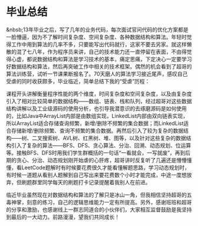 # 毕业总结
  
  &nbsb;13年毕业之后，写了几年的业务代码，每次面试官问代码的优化方案都是一脸懵逼，因为不了解时间复杂度、空间复杂度、各种数据结构和算法。年轻时觉得工作中用到算法的几率不多，只要能写出代码就行，这家不要去另家。就这样懒散的混了七八年，作为程序员来讲，自己的技术能力还一直停留在表面，不由得觉得心虚，都说数据结构和算法是学习技术的基本，痛定思痛，下定决心一定要学习好数据结构和算法，然后再突破工作中相关的技术框架。偶然的机会看到了超哥的算法训练营，试听一节课果断报名了。70天磨人的算法学习接近尾声，感叹自己受虐的同时收获颇多，毕业临近，简单总结下我的“受虐”历程：

  课程开头讲解衡量程序性能的两个维度，时间复杂度和空间复杂度，以及由复杂度引入了相对比较简单的数据结构——数组、链表、栈和队列，经过超哥对这些数据结构讲解以及工业级源码的使用分析，也引导我潜意识的去琢磨源码是如何使用的，比如Java中ArrayList内部是由数组实现，LinkedList内部由双向链表实现，所以ArrayList适合存储查询频繁，新增/删除不频繁的集合数据；而LinkedList适合存储新增/删除频繁、查询不频繁的集合数据。再然后引入了较为复杂的数据结构——树、二叉搜索树、AVL树、红黑树、堆、图等，以及针对这些复杂的数据结构引入了复杂的算法——BFS、DFS、贪心算法、分治、回溯、动态规划、位运算等。接触BFS、DFS时用我们学生群概括的一句话“一看就会，一写就废”，再到后期的贪心、分治、动态规划刚开始虐的心肝疼，超哥讲时反复听了几遍还是懵懵懂懂，看LeetCode题解时有时候要花费很久才能看懂解题思路，学习动态规划时，有时候一道题从看别人题解到自己写出来要花费数个小时才能完成，中途一度想放弃，但刷题群里同学每天的刷题打卡记录提醒着我别人在前进。

  临近毕业虽然现在对数据结构和算法的了解只是冰山一角，但我相信坚持超哥的五毒神掌，刻意的练习，自己的逻辑思维能力一定有所提高。另外，感谢班班和超哥的分享和激励，也感谢线上一群志同道合的小伙伴们，大家相互监督鼓励是我坚持到最后的一大动力。前路漫漫，望我们共同成长！
